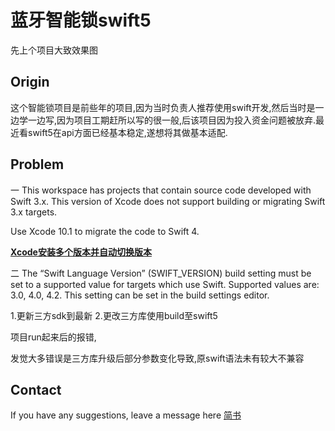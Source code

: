 # 蓝牙智能锁swift5

先上个项目大致效果图

[](https://github.com/qpc2015/lock/blob/master/scrrenshot/01.PNG)

[](https://github.com/qpc2015/lock/blob/master/scrrenshot/02.PNG)

## Origin

这个智能锁项目是前些年的项目,因为当时负责人推荐使用swift开发,然后当时是一边学一边写,因为项目工期赶所以写的很一般,后该项目因为投入资金问题被放弃.最近看swift5在api方面已经基本稳定,遂想将其做基本适配.



## Problem

一  This workspace has projects that contain source code developed with Swift 3.x. This version of Xcode does not support building or migrating Swift 3.x targets.

Use Xcode 10.1 to migrate the code to Swift 4.

**[Xcode安装多个版本并自动切换版本](https://www.cnblogs.com/zndxall/p/12463744.html)**

二 The “Swift Language Version” (SWIFT_VERSION) build setting must be set to a supported value for targets which use Swift. Supported values are: 3.0, 4.0, 4.2. This setting can be set in the build settings editor.

1.更新三方sdk到最新
2.更改三方库使用build至swift5



项目run起来后的报错,

[](https://github.com/qpc2015/lock/blob/master/scrrenshot/eeror.png)

发觉大多错误是三方库升级后部分参数变化导致,原swift语法未有较大不兼容



## Contact

If you have any suggestions, leave a message here
[简书](https://www.jianshu.com/p/80150063e579)